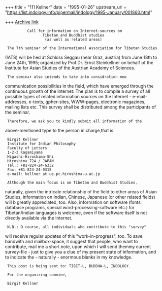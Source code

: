 +++
title = "111 Kellner"
date = "1995-01-26"
upstream_url = "https://list.indology.info/pipermail/indology/1995-January/001860.html"

+++
[Archive link](https://list.indology.info/pipermail/indology/1995-January/001860.html)

              Call for information on Internet-sources on
                     Tibetan and Buddhist studies
                      (as well as related areas) 

     The 7th seminar of the International Association for Tibetan Studies
(IATS) will be hed at Schloss Seggau (near Graz, austria) from June
18th to June 24th, 1995; organized by Prof.Dr. Ernst Steinkellner on
behalf of the Institute for Asian Studies of the Austrian Academy of
Sciences. 

     The seminar also intends to take into considration new
communication possibilities in the field, which have emerged through the
continuous growth of the Internet: The plan is to compile a survey of all
possible types of related information sources on the Internet - e-mail-
addresses, e-texts, gpher-sites, WWW-pages, electronic magazines,
mailing lists etc. This survey shall be distributed among the participants
of the seminar. 

     Therefore, we ask you to kindly submit all information of the
above-mentioned type to the person in charge,that is: 

     Birgit Kellner
     Institute for Indian Philosophy
     Faculty of Letters
     1-2-3 Kagamiyama
     Higashi-Hiroshima-Shi
     Hiroshima 724 / JAPAN
     Tel.: +81-824-24-6332
     Fax: +81-824-24-0315
     e-mail: kellner at ue.pc.hiroshima-u.ac.jp

     Although the main focus is on Tibetan and Buddhist Studies,
naturally, given the intricate relationship of the field to other areas of
Asian Studies, information on Indian, Chinese, Japanese (or other related
fields) will b greatly appreciated, too. Also, information on software
(fonts, database programs, special word-processing-software etc.) for
Tibetan/Indian languages is welcome, even if the software itself is not
directly available via the Internet. 

     N.B.: O course, all individuals who contribute to this "survey"
will receive regular updates of this "work-in-progress", too. To save
bandwith and mailbox-space, it suggest that people, who want to
contribute, mail me a short note, upon which I will send themmy
current survey-file - just to give you a clue of my present state of
information, and to indicate the - naturally - enormous blanks in my
knowledge. 

     This post is being sent to: TIBET-L, BUDDHA-L, INDOLOGY. 

     For the organizing commiee, 

     Birgit Kellner








